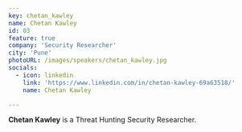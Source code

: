 ```yaml
---
key: chetan_kawley
name: Chetan Kawley
id: 03
feature: true
company: 'Security Researcher'
city: 'Pune'
photoURL: /images/speakers/chetan_kawley.jpg
socials:
  - icon: linkedin
    link: 'https://www.linkedin.com/in/chetan-kawley-69a63518/'
    name: Chetan Kawley

---
```

**Chetan Kawley** is a Threat Hunting Security Researcher.
